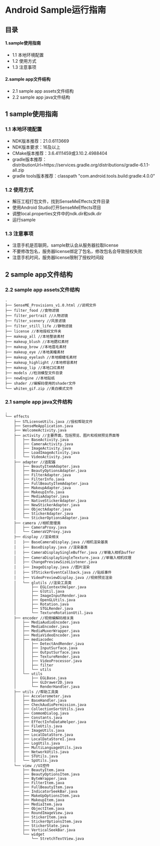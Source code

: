 # Android Sample运行指南

## 目录
#### 1.sample使用指南
- 1.1 本地环境配置
- 1.2 使用方式
- 1.3 注意事项
#### 2.sample app文件结构
- 2.1 sample app assets文件结构
- 2.2 sample app java文件结构

## 1 sample使用指南
### 1.1 本地环境配置
- NDK版本推荐：21.0.6113669
- NDK版本要求：16及以上
- CMake版本推荐：3.6.4111459或3.10.2.4988404
- gradle版本推荐：distributionUrl=https\://services.gradle.org/distributions/gradle-6.1.1-all.zip
- gradle tools版本推荐：classpath "com.android.tools.build:gradle:4.0.0"

### 1.2 使用方式
- 解压工程打包文件，找到SenseMeEffects文件目录
- 使用Android Studio打开SenseMeEffects项目
- 调整local.properties文件中的ndk.dir和sdk.dir
- 运行sample

### 1.3 注意事项
- 注意手机是否联网，sample默认会从服务器拉取license
- 不要修改包名，服务器license绑定了包名，修改包名会导致授权失败
- 注意手机时间，服务器license限制了授权时间段


## 2 sample app文件结构

### 2.2 sample app assets文件结构
```
.
├── SenseME_Provisions_v1.0.html //说明文件
├── filter_food //食物滤镜
├── filter_portrait //人物滤镜
├── filter_scenery //风景滤镜
├── filter_still_life //静物滤镜
├── license //本地授权文件夹
├── makeup_all //本地整装素材
├── makeup_blush //本地腮红素材
├── makeup_brow //本地眉毛素材
├── makeup_eye //本地美瞳素材
├── makeup_eyelash //本地眼睫毛素材
├── makeup_highlight //本地修容素材
├── makeup_lip //本地口红素材
├── models //检测模型文件目录
├── newEngine //本地贴纸
├── shader //编解码使用的shader文件
└── whiten_gif.zip //美白模式文件
```
### 2.1 sample app java文件结构
```
.
└── effects
    ├── STLicenseUtils.java //授权帮助文件
    ├── SenseMeApplication.java
    ├── WelcomeActivity.java 
    ├── activity //主要界面，包括预览、图片和视频预览界面等
    │   ├── BaseActivity.java
    │   ├── CameraActivity.java
    │   ├── ImageActivity.java
    │   ├── LoadImageActivity.java
    │   └── VideoActivity.java
    ├── adapter //适配器
    │   ├── BeautyItemAdapter.java
    │   ├── BeautyOptionsAdapter.java
    │   ├── FilterAdapter.java
    │   ├── FilterInfo.java
    │   ├── FullBeautyItemAdapter.java
    │   ├── MakeupAdapter.java
    │   ├── MakeupInfo.java
    │   ├── MediaAdapter.java
    │   ├── NativeStickerAdapter.java
    │   ├── NewStickerAdapter.java
    │   ├── ObjectAdapter.java
    │   ├── StickerAdapter.java
    │   └── StickerOptionsAdapter.java
    ├── camera //相机管理类
    │   ├── CameraProxy.java
    │   └── CameraV2Proxy.java
    ├── display //渲染相关
    │   ├── BaseCameraDisplay.java //相机渲染基类
    │   ├── BaseDisplay.java //渲染基类
    │   ├── CameraDisplaySingleBuffer.java //单输入相机buffer
    │   ├── CameraDisplaySingleTexture.java //单输入相机纹理
    │   ├── ChangePreviewSizeListener.java
    │   ├── ImageDisplay.java //图片渲染
    │   ├── STStickerEventCallback.java //贴纸事件
    │   ├── VideoPreviewDisplay.java //视频预览渲染
    │   └── glutils //渲染工具类
    │       ├── EGLContextHelper.java
    │       ├── GlUtil.java
    │       ├── ImageInputRender.java
    │       ├── OpenGLUtils.java
    │       ├── Rotation.java
    │       ├── STGLRender.java
    │       └── TextureRotationUtil.java
    ├── encoder //视频编解码相关类
    │   ├── MediaAudioEncoder.java
    │   ├── MediaEncoder.java
    │   ├── MediaMuxerWrapper.java
    │   ├── MediaVideoEncoder.java
    │   ├── mediacodec
    │   │   ├── DetectAndRender.java
    │   │   ├── InputSurface.java
    │   │   ├── OutputSurface.java
    │   │   ├── TextureRender.java
    │   │   ├── VideoProcessor.java
    │   │   ├── filter
    │   │   └── utils
    │   └── utils
    │       ├── EGLBase.java
    │       ├── GLDrawer2D.java
    │       └── RenderHandler.java
    ├── utils //帮助工具类
    │   ├── Accelerometer.java
    │   ├── BaseHandler.java
    │   ├── CheckAudioPermission.java
    │   ├── CollectionSortUtils.java
    │   ├── CommomDialog.java
    │   ├── Constants.java
    │   ├── EffectInfoDataHelper.java
    │   ├── FileUtils.java
    │   ├── ImageUtils.java
    │   ├── LocalDataStore.java
    │   ├── LocalDataStoreI.java
    │   ├── LogUtils.java
    │   ├── MultiLanguageUtils.java
    │   ├── NetworkUtils.java
    │   ├── STUtils.java
    │   └── SpUtils.java
    └── view //UI控件
        ├── BeautyItem.java
        ├── BeautyOptionsItem.java
        ├── ByteWrapper.java
        ├── FilterItem.java
        ├── FullBeautyItem.java
        ├── IndicatorSeekBar.java
        ├── MakeUpOptionsItem.java
        ├── MakeupItem.java
        ├── MediaItem.java
        ├── ObjectItem.java
        ├── RoundImageView.java
        ├── StickerItem.java
        ├── StickerOptionsItem.java
        ├── StickerState.java
        ├── VerticalSeekBar.java
        └── widget
            └── StretchTextView.java
```
